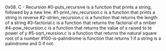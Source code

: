 0x08. C - Recursion
#0-puts_recursive is a function that prints a string, followed by a new line.
#1-print_rev_recursion.c is a function that prints a string in reverse
#2-strlen_recursion.c is a function that returns the length of a string
#3-factorial.c is a function that returns the factorial of a nmber
#4-pow_recursion.c is a function that returns the value of x raised to te power of y
#5-sqrt_reursion.c is a function that returns the natural square root of a number
#100-is-palindrome is  function that returns 1 if a string is a palindrome and 0 if not.
